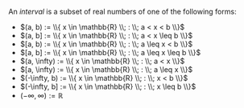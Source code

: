 An *interval* is a subset of real numbers of one of the following forms:

- $(a, b) := \\{ x \in \mathbb{R} \\; : \\; a < x < b \\}$
- $(a, b] := \\{ x \in \mathbb{R} \\; : \\; a < x \leq b \\}$
- $[a, b) := \\{ x \in \mathbb{R} \\; : \\; a \leq x < b \\}$
- $[a, b] := \\{ x \in \mathbb{R} \\; : \\; a \leq x \leq b \\}$
- $(a, \infty) := \\{ x \in \mathbb{R} \\; : \\; a < x \\}$
- $[a, \infty) := \\{ x \in \mathbb{R} \\; : \\; a \leq x \\}$
- $(-\infty, b) := \\{ x \in \mathbb{R} \\; : \\; x < b \\}$
- $(-\infty, b] := \\{ x \in \mathbb{R} \\; : \\; x \leq b \\}$
- $(-\infty, \infty) := \mathbb{R}$
